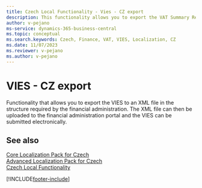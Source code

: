 ```yaml
---
title: Czech Local Functionality - Vies - CZ export
description: This functionality allows you to export the VAT Summary Report to an XML file.
author: v-pejano
ms-service: dynamics-365-business-central
ms.topic: conceptual
ms.search.keywords: Czech, Finance, VAT, VIES, Localization, CZ
ms.date: 11/07/2023
ms.reviewer: v-pejano
ms.author: v-pejano
---
```


# VIES - CZ export  

Functionality that allows you to export the VIES to an XML file in the structure required by the financial administration. The XML file can then be uploaded to the financial administration portal and the VIES can be submitted electronically.

## See also

[Core Localization Pack for Czech](ui-extensions-core-localization-pack-cz.md)  
[Advanced Localization Pack for Czech](ui-extensions-advanced-localization-pack-cz.md)  
[Czech Local Functionality](czech-local-functionality.md)  


[!INCLUDE[footer-include](../../includes/footer-banner.md)]